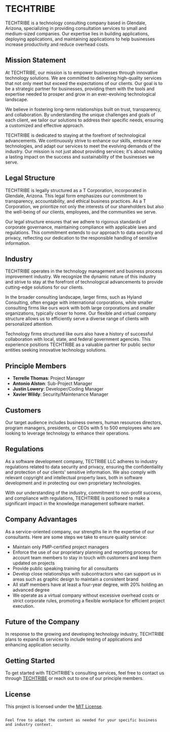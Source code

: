 # TECHTRIBE

TECHTRIBE is a technology consulting company based in Glendale, Arizona, specializing in providing consultation services to small and medium-sized companies. Our expertise lies in building applications, deploying applications, and maintaining applications to help businesses increase productivity and reduce overhead costs.

## Mission Statement

At TECHTRIBE, our mission is to empower businesses through innovative technology solutions. We are committed to delivering high-quality services that not only meet but exceed the expectations of our clients. Our goal is to be a strategic partner for businesses, providing them with the tools and expertise needed to prosper and grow in an ever-evolving technological landscape.

We believe in fostering long-term relationships built on trust, transparency, and collaboration. By understanding the unique challenges and goals of each client, we tailor our solutions to address their specific needs, ensuring a customized and effective approach.

TECHTRIBE is dedicated to staying at the forefront of technological advancements. We continuously strive to enhance our skills, embrace new technologies, and adapt our services to meet the evolving demands of the industry. Our mission is not just about providing services; it's about making a lasting impact on the success and sustainability of the businesses we serve.

## Legal Structure

TECHTRIBE is legally structured as a T Corporation, incorporated in Glendale, Arizona. This legal form emphasizes our commitment to transparency, accountability, and ethical business practices. As a T Corporation, we prioritize not only the interests of our shareholders but also the well-being of our clients, employees, and the communities we serve.

Our legal structure ensures that we adhere to rigorous standards of corporate governance, maintaining compliance with applicable laws and regulations. This commitment extends to our approach to data security and privacy, reflecting our dedication to the responsible handling of sensitive information.

## Industry

TECHTRIBE operates in the technology management and business process improvement industry. We recognize the dynamic nature of this industry and strive to stay at the forefront of technological advancements to provide cutting-edge solutions for our clients.

In the broader consulting landscape, larger firms, such as Hyland Consulting, often engage with international corporations, while smaller consulting firms like ours work with both large corporations and smaller organizations, typically closer to home. Our flexible and virtual company structure allows us to efficiently serve a diverse range of clients with personalized attention.

Technology firms structured like ours also have a history of successful collaboration with local, state, and federal government agencies. This experience positions TECHTRIBE as a valuable partner for public sector entities seeking innovative technology solutions.

## Principle Members

- **Terrelle Thomas**: Project Manager
- **Antonio Alston**: Sub-Project Manager
- **Justin Lowery**: Developer/Coding Manager
- **Xavier Wildy**: Security/Maintenance Manager

## Customers

Our target audience includes business owners, human resources directors, program managers, presidents, or CEOs with 5 to 500 employees who are looking to leverage technology to enhance their operations.

## Regulations

As a software development company, TECTRIBE LLC adheres to industry regulations related to data security and privacy, ensuring the confidentiality and protection of our clients' sensitive information. We also comply with relevant copyright and intellectual property laws, both in software development and in protecting our own proprietary technologies.

With our understanding of the industry, commitment to non-profit success, and compliance with regulations, TECHTRIBE is positioned to make a significant impact in the knowledge management software market.

## Company Advantages

As a service-oriented company, our strengths lie in the expertise of our consultants. Here are some steps we take to ensure quality service:

- Maintain only PMP-certified project managers
- Enforce the use of our proprietary planning and reporting process for account team members to stay in touch with customers and keep them updated on projects
- Provide public speaking training for all consultants
- Develop close relationships with subcontractors who can support us in areas such as graphic design to maintain a consistent brand
- All staff members have at least a four-year degree, with 20% holding an advanced degree
- We operate as a virtual company without excessive overhead costs or strict corporate rules, promoting a flexible workplace for efficient project execution.

## Future of the Company

In response to the growing and developing technology industry, TECHTRIBE plans to expand its services to include testing of applications and enhancing application security.

## Getting Started

To get started with TECHTRIBE's consulting services, feel free to contact us through [TECHTRIBE](https://www.techtribeconsulting.com) or reach out to one of our principle members.

## License

This project is licensed under the [MIT License](LICENSE).
```

Feel free to adapt the content as needed for your specific business and industry context.
